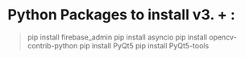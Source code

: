 # Python Packages to install v3. + : 

> pip install firebase_admin
> pip install asyncio
> pip install opencv-contrib-python
> pip install PyQt5
> pip install PyQt5-tools





